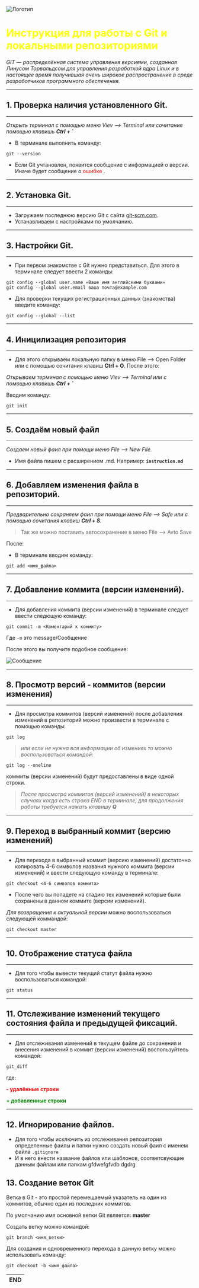 ![Логотип](Git_Logo.png)
# <span style="color: yellow ">Инструкция для работы с Git и локальными репозиториями </span>

*GIT — распределённая система управления версиями, созданная Линусом Торвальдсом для управления разработкой ядра Linux и в настоящее время получившая очень широкое распространение в среде разработчиков программного обеспечения.*

----------------------------------
## 1. Проверка наличия установленного Git.
----------------------------------
_Открыть терминал с помощью меню
Viev --> Terminal или сочитания помощью клавишь **Ctrl + `**_ 
* В терминале  выполнить команду:
```
git --version
```
* Если Git учтановлен, появится сообщение с информацией о версии.
Иначе будет сообщение о <span style="color:red"> ошибке </span>.
-----------------------------------
## 2. Установка Git. 
-----------------------------------
* Загружаем последнюю версию Git с сайта [git-scm.com](https://git-scm.com/downloads).
* Устанавливаем с настройками по умолчанию. 
------------------------------------
## 3. Настройки Git.
------------------------------------
* При первом знакомстве с Git нужно представиться.
Для этого в терминале следует ввести 2 команды:

```
git config --global user.name «Ваше имя английскими буквами»
git config --global user.email ваша почта@example.com
```

* Для проверки текущих регистрационных данных (знакомства)
введите команду:


```
git config --global --list
```


--------------------------------
## 4. Иницилизация репозитория
--------------------------------
* Для этого открываем локальную папку в меню File --> Open Folder или с помощью сочитания клавиш **Ctrl + O**. После этого:

_Открываем терминал с помощью меню Viev --> Terminal или с помощью клавишь **Ctrl + `**_

Вводим команду:

```
git init
```
-----------------------------------
## 5. Создаём новый файл 
-----------------------------------
*Создаем новый фаил при помощи меню File --> New File.*

* Имя файла пишем с расширением  .md.
Например: **`instruction.md`**

------------------------------------
## 6. Добавляем изменения файла в репозиторий.
------------------------------------
_Предварительно сохраняем фаил при помощи меню File --> Safe или с помощью сочитания клавиш **Ctrl + S**._

>Так же можно поставить автосохранение в меню File --> Avto Save

После:

* В терминале вводим команду:

```
git add <имя_файла>
```
------------------------------------
## 7. Добавление коммита (версии изменений).
------------------------------------
* Для добавления коммита (версии изменений) в терминале следует ввести следющую команду:
```
git commit -m <Коментарий к коммиту>
```
Где `-m` это message/Сообщение

После этого вы получите подобное сообщение:

![Сообщение](commit.png)

------------------------------------
## 8. Просмотр версий - коммитов (версии изменения) 
------------------------------------
* Для просмотра коммитов (версий изменений) после добавления изменений в репозиторий можно произвести  в терминале с помощью команды:

```
git log
```
>*или если не нужна вся информации об измениях то можно воспользоваться командой:* 

```
git log --oneline
````
коммиты (версии изменений) будут предоставлены в виде одной строки.

> _После просмотра коммитов (версий изменений) в некоторых случаях когда есть строка END в терминале, для продолжения работы требуется нажать клавишу **Q**_

------------------------------------
## 9. Переход в выбранный коммит (версию изменений)

------------------------------------

* Для перехода в выбранный коммит (версию изменений) достаточно копировать 4-6 символов названия нужного коммита (версии изменений) и ввести следующую команду в терминале:

```
git checkout <4-6 символов коммита>
```
* После чего вы попадете на стадию тех изменений которые были сохранены в данном коммите (версии изменений).

*Для возвращения к актуальной версии* можно воспользоваться следующей коммандой:

```
git checkout master
```
-----------------------------------
## 10. Отображение статуса файла
-----------------------------------
* Для того чтобы вывести текущий статут файла нужно воспользоваться командой:

```
git status
```
------------------------------------
## 11. Отслеживание изменений текущего состояния файла и предыдущей фиксаций.
------------------------------------
* Для отслеживания изменений в текущем файле до сохранения и внесения изменений в коммит (версии изменений) воспользуйтесь командой:

```
git_diff
```
где:

**<span style="color: red "> - удалённые строки </span>**

**<span style="color: green "> + добавленные строки </span>**

--------------------------------------
## 12. Игнорирование файлов.

* Для того чтобы исключить из отслеживания репозитория определенные фаилы и папки нужно создать новый фаил с именем файла `.gitignore`
* И в него внести название файлов или шаблонов, соответсвующие данным файлам или папкам gfdwefgfvdb dgdrg

## 13. Создание веток Git

Ветка в Git - это простой перемещаемый указатель на один из коммитов, обычно один из последних коммитов.

По умолчанию имя основной ветки Git является: **master**

Создать ветку можно командой:

~~~
git branch <имя_ветки>
~~~
Для создания и одновременного перехода в данную ветку можно использовать команду:

~~~
git checkout -b <имя_файла>
~~~

|                END              |
|----------------------------------|